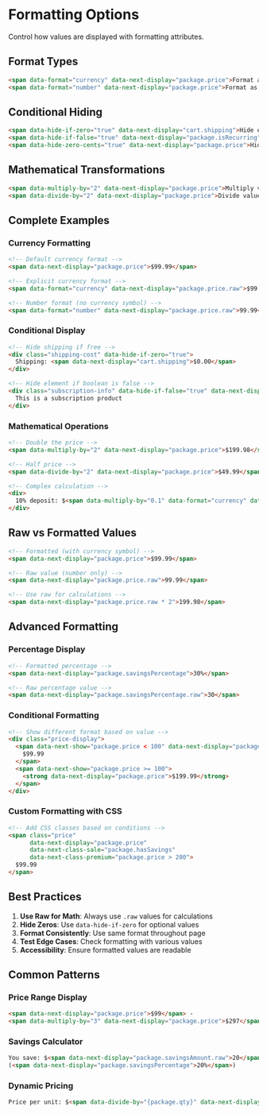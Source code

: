 # Formatting Options

Control how values are displayed with formatting attributes.

## Format Types

```html
<span data-format="currency" data-next-display="package.price">Format as currency ($12.34)</span>
<span data-format="number" data-next-display="package.price">Format as number (1,234.56)</span>
```

## Conditional Hiding

```html
<span data-hide-if-zero="true" data-next-display="cart.shipping">Hide element if value is 0</span>
<span data-hide-if-false="true" data-next-display="package.isRecurring">Hide element if value is false</span>
<span data-hide-zero-cents="true" data-next-display="package.price">Hide cents if .00 (shows $199 instead of $199.00)</span>
```

## Mathematical Transformations

```html
<span data-multiply-by="2" data-next-display="package.price">Multiply value by 2</span>
<span data-divide-by="2" data-next-display="package.price">Divide value by 2</span>
```

## Complete Examples

### Currency Formatting

```html
<!-- Default currency format -->
<span data-next-display="package.price">$99.99</span>

<!-- Explicit currency format -->
<span data-format="currency" data-next-display="package.price.raw">$99.99</span>

<!-- Number format (no currency symbol) -->
<span data-format="number" data-next-display="package.price.raw">99.99</span>
```

### Conditional Display

```html
<!-- Hide shipping if free -->
<div class="shipping-cost" data-hide-if-zero="true">
  Shipping: <span data-next-display="cart.shipping">$0.00</span>
</div>

<!-- Hide element if boolean is false -->
<div class="subscription-info" data-hide-if-false="true" data-next-display="package.isRecurring">
  This is a subscription product
</div>
```

### Mathematical Operations

```html
<!-- Double the price -->
<span data-multiply-by="2" data-next-display="package.price">$199.98</span>

<!-- Half price -->
<span data-divide-by="2" data-next-display="package.price">$49.99</span>

<!-- Complex calculation -->
<div>
  10% deposit: $<span data-multiply-by="0.1" data-format="currency" data-next-display="cart.total.raw">9.99</span>
</div>
```

## Raw vs Formatted Values

```html
<!-- Formatted (with currency symbol) -->
<span data-next-display="package.price">$99.99</span>

<!-- Raw value (number only) -->
<span data-next-display="package.price.raw">99.99</span>

<!-- Use raw for calculations -->
<span data-next-display="package.price.raw * 2">199.98</span>
```

## Advanced Formatting

### Percentage Display

```html
<!-- Formatted percentage -->
<span data-next-display="package.savingsPercentage">30%</span>

<!-- Raw percentage value -->
<span data-next-display="package.savingsPercentage.raw">30</span>
```

### Conditional Formatting

```html
<!-- Show different format based on value -->
<div class="price-display">
  <span data-next-show="package.price < 100" data-next-display="package.price">
    $99.99
  </span>
  <span data-next-show="package.price >= 100">
    <strong data-next-display="package.price">$199.99</strong>
  </span>
</div>
```

### Custom Formatting with CSS

```html
<!-- Add CSS classes based on conditions -->
<span class="price" 
      data-next-display="package.price"
      data-next-class-sale="package.hasSavings"
      data-next-class-premium="package.price > 200">
  $99.99
</span>
```

## Best Practices

1. **Use Raw for Math**: Always use `.raw` values for calculations
2. **Hide Zeros**: Use `data-hide-if-zero` for optional values
3. **Format Consistently**: Use same format throughout page
4. **Test Edge Cases**: Check formatting with various values
5. **Accessibility**: Ensure formatted values are readable

## Common Patterns

### Price Range Display
```html
<span data-next-display="package.price">$99</span> - 
<span data-multiply-by="3" data-next-display="package.price">$297</span>
```

### Savings Calculator
```html
You save: $<span data-next-display="package.savingsAmount.raw">20</span>
(<span data-next-display="package.savingsPercentage">20%</span>)
```

### Dynamic Pricing
```html
Price per unit: $<span data-divide-by="{package.qty}" data-next-display="package.price_total.raw">33.33</span>
```
